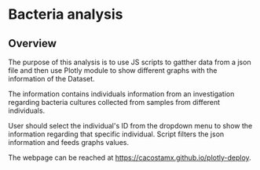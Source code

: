 # Bacteria analysis

## Overview

The purpose of this analysis is to use JS scripts to gatther data from a json file and then use Plotly module to show different graphs with the information of the Dataset.

The information contains individuals information from an investigation regarding bacteria cultures collected from samples from different individuals.

User should select the individual's ID from the dropdown menu to show the information regarding that specific individual.  Script filters the json information and feeds graphs values. 

The webpage can be reached at <a href="https://cacostamx.github.io/plotly-deploy">https://cacostamx.github.io/plotly-deploy</a>.